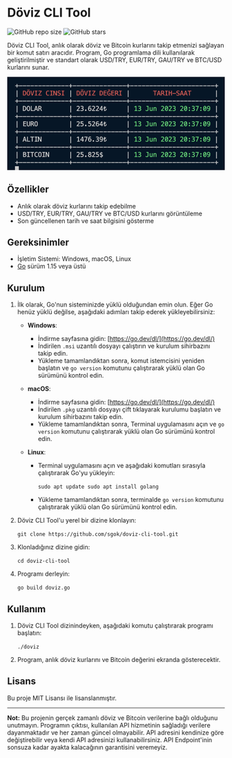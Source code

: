 
# Döviz CLI Tool

![GitHub repo size](https://img.shields.io/github/repo-size/sgok/doviz-cli-tool) ![GitHub stars](https://img.shields.io/github/stars/sgok/doviz-cli-tool?style=social)

Döviz CLI Tool, anlık olarak döviz ve Bitcoin kurlarını takip etmenizi sağlayan bir komut satırı aracıdır. Program, Go programlama dili kullanılarak geliştirilmiştir ve standart olarak USD/TRY, EUR/TRY, GAU/TRY ve BTC/USD kurlarını sunar.

![Döviz CLI Tool Örneği](screenshot.png)

## Özellikler

-   Anlık olarak döviz kurlarını takip edebilme
-   USD/TRY, EUR/TRY, GAU/TRY ve BTC/USD kurlarını görüntüleme
-   Son güncellenen tarih ve saat bilgisini gösterme

## Gereksinimler

-   İşletim Sistemi: Windows, macOS, Linux
-   [Go](https://go.dev/dl/) sürüm 1.15 veya üstü

## Kurulum

1.  İlk olarak, Go'nun sisteminizde yüklü olduğundan emin olun. Eğer Go henüz yüklü değilse, aşağıdaki adımları takip ederek yükleyebilirsiniz:
    
    -   **Windows**:
        
        -   İndirme sayfasına gidin: [https://go.dev/dl/](https://go.dev/dl/)
        -   İndirilen `.msi` uzantılı dosyayı çalıştırın ve kurulum sihirbazını takip edin.
        -   Yükleme tamamlandıktan sonra, komut istemcisini yeniden başlatın ve `go version` komutunu çalıştırarak yüklü olan Go sürümünü kontrol edin.
    -   **macOS**:
        
        -   İndirme sayfasına gidin: [https://go.dev/dl/](https://go.dev/dl/)
        -   İndirilen `.pkg` uzantılı dosyayı çift tıklayarak kurulumu başlatın ve kurulum sihirbazını takip edin.
        -   Yükleme tamamlandıktan sonra, Terminal uygulamasını açın ve `go version` komutunu çalıştırarak yüklü olan Go sürümünü kontrol edin.
    -   **Linux**:
        
        -   Terminal uygulamasını açın ve aşağıdaki komutları sırasıyla çalıştırarak Go'yu yükleyin:
            
            
            `sudo apt update
            sudo apt install golang` 
            
        -   Yükleme tamamlandıktan sonra, terminalde `go version` komutunu çalıştırarak yüklü olan Go sürümünü kontrol edin.
2.  Döviz CLI Tool'u yerel bir dizine klonlayın:
    
    
    `git clone https://github.com/sgok/doviz-cli-tool.git` 
    
3.  Klonladığınız dizine gidin:
    
    
    `cd doviz-cli-tool` 
    
4.  Programı derleyin:
    
    
    `go build doviz.go` 
    

## Kullanım

1.  Döviz CLI Tool dizinindeyken, aşağıdaki komutu çalıştırarak programı başlatın:
    
    
    `./doviz` 
    
2.  Program, anlık döviz kurlarını ve Bitcoin değerini ekranda gösterecektir.
    

## Lisans

Bu proje MIT Lisansı ile lisanslanmıştır.

----------

**Not:** Bu projenin gerçek zamanlı döviz ve Bitcoin verilerine bağlı olduğunu unutmayın. Programın çıktısı, kullanılan API hizmetinin sağladığı verilere dayanmaktadır ve her zaman güncel olmayabilir. API adresini kendinize göre değiştirebilir veya kendi API adresinizi kullanabilirsiniz. API Endpoint'inin sonsuza kadar ayakta kalacağının garantisini veremeyiz.